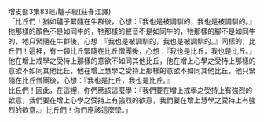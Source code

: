 增支部3集83經/驢子經(莊春江譯)  
「比丘們！猶如驢子緊隨在牛群後，心想：『我也是被調馴的，我也是被調馴的。』牠那樣的顏色不是如同牛的，牠那樣的聲音不是如同牛的，牠那樣的腳不是如同牛的，牠只緊隨在牛群後，心想：『我也是被調馴的，我也是被調馴的。』同樣的，比丘們！這裡，有一類比丘緊隨在比丘僧團後，心想：『我也是比丘，我也是比丘。』他在增上戒學之受持上那樣的意欲不如同其他比丘，他在增上心學之受持上那樣的意欲不如同其他比丘，他在增上慧學之受持上那樣的意欲不如同其他比丘，他只緊隨在比丘僧團後，心想：『我也是比丘，我也是比丘。』  
比丘們！因此，在這裡，你們應該這麼學：『我們要在增上戒學之受持上有強烈的欲意，我們要在增上心學之受持上有強烈的欲意，我們要在增上慧學之受持上有強烈的欲意。』比丘們！你們應該這麼學。」  
  
  
